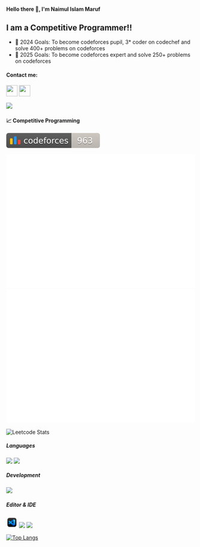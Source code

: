 #### Hello there 👋, I'm Naimul Islam Maruf

## I am a Competitive Programmer!!

- 🥅 2024 Goals: To become codeforces pupil, 3* coder on codechef and solve 400+ problems on codeforces
- 🥅 2025 Goals: To become codeforces expert and solve 250+ problems on codeforces

#### Contact me:
<a href="https://www.facebook.com/nimaruf04" target="blank_"><img src="https://www.vectorlogo.zone/logos/facebook/facebook-icon.svg" width="30" height="30"/></a>
<a href="https://www.linkedin.com/in/nimaruf/"><img src="https://www.vectorlogo.zone/logos/linkedin/linkedin-icon.svg" width="30" height="30"/></a>

![](https://komarev.com/ghpvc/?username=NImaruf04&base=0)
#### 📈 Competitive Programming
![](https://raw.githubusercontent.com/NImaruf04/cf-stats/main/output/max_rating.svg)


![](https://raw.githubusercontent.com/NImaruf04/cf-stats/main/output/light_card.svg#gh-dark-mode-only)
![](https://raw.githubusercontent.com/NImaruf04/cf-stats/main/output/light_card.svg)


![Leetcode Stats](https://leetcard.jacoblin.cool/nimaruf04?theme=light)



##### Languages 
<img src="https://upload.wikimedia.org/wikipedia/commons/1/19/C_Logo.png" width="30"/></a>
<img src="https://upload.wikimedia.org/wikipedia/commons/1/18/ISO_C%2B%2B_Logo.svg" width="30"/></a>



##### Development

<img src="src/pngegg.png" width="30" /></a>

##### Editor & IDE
<img src="src/vs.png" width="30"/></a>
<img src="src/android-studio-icon.png" width="30"/></a>
<img src="src/pngwing.com.png" width="30"/></a>

[![Top Langs](https://github-readme-stats.vercel.app/api/top-langs/?username=emamhasan1804)](https://github.com/anuraghazra/github-readme-stats)

